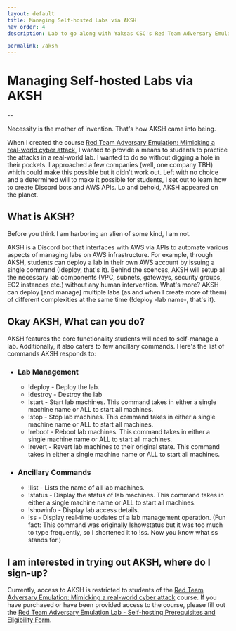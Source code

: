 ```yaml
---
layout: default
title: Managing Self-hosted Labs via AKSH 
nav_order: 4
description: Lab to go along with Yaksas CSC's Red Team Adversary Emulation course  

permalink: /aksh
---
```

# Managing Self-hosted Labs via AKSH

--

Necessity is the mother of invention. That's how AKSH came into being.

When I created the course [Red Team Adversary Emulation: Mimicking a real-world cyber attack](https://yks.red/RTAE), I wanted to provide a means to students to practice the attacks in a real-world lab. I wanted to do so without digging a hole in their pockets. I approached a few companies (well, one company TBH) which could make this possible but it didn't work out. Left with no choice and a determined will to make it possible for students, I set out to learn how to create Discord bots and AWS APIs. Lo and behold, AKSH appeared on the planet.

## What is AKSH?

Before you think I am harboring an alien of some kind, I am not. 

AKSH is a Discord bot that interfaces with AWS via APIs to automate various aspects of managing labs on AWS infrastructure. For example, through AKSH, students can deploy a lab in their own AWS account by issuing a single command (!deploy, that's it). Behind the scences, AKSH will setup all the necessary lab components (VPC, subnets, gateways, security groups, EC2 instances etc.) without any human intervention. What's more? AKSH can deploy [and manage] multiple labs (as and when I create more of them) of different complexities at the same time (!deploy -lab name-, that's it).     

## Okay AKSH, What can you do?

AKSH features the core functionality students will need to self-manage a lab. Additionally, it also caters to few ancillary commands. Here's the list of commands AKSH responds to:

 - ### Lab Management
   - !deploy - Deploy the lab.
   - !destroy - Destroy the lab
   - !start - Start lab machines. This command takes in either a single machine name or ALL to start all machines.
   - !stop - Stop lab machines. This command takes in either a single machine name or ALL to start all machines.
   - !reboot - Reboot lab machines. This command takes in either a single machine name or ALL to start all machines.
   - !revert - Revert lab machines to their original state. This command takes in either a single machine name or ALL to start all machines.
     
 - ### Ancillary Commands
   - !list - Lists the name of all lab machines.
   - !status - Display the status of lab machines. This command takes in either a single machine name or ALL to start all machines.
   - !showinfo - Display lab access details.
   - !ss - Display real-time updates of a lab management operation. (Fun fact: This command was originally !showstatus but it was too much to type frequently, so I shortened it to !ss. Now you know what ss stands for.)

## I am interested in trying out AKSH, where do I sign-up?

Currently, access to AKSH is restricted to students of the [Red Team Adversary Emulation: Mimicking a real-world cyber attack](https://yks.red/RTAE) course. If you have purchased or have been provided access to the course, please fill out the [Red Team Adversary Emulation Lab - Self-hosting Prerequisites and Eligibility Form](https://yks.red/RTAELabForm).
 
